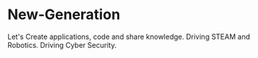 # New-Generation
Let's Create applications, code and share knowledge. Driving STEAM and Robotics. Driving Cyber Security.
